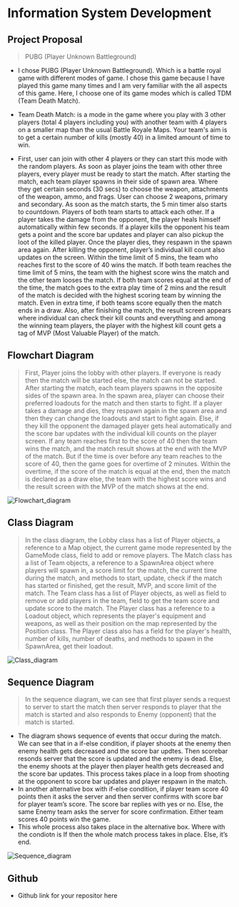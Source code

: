 # Information System Development

## Project Proposal

> PUBG (Player Unknown Battleground)

-  I chose PUBG (Player Unknown Battleground). Which is a battle royal game with different modes of game. I chose this game because I have played this game many times and I am very familiar with the all aspects of this game. Here, I choose one of its game modes which is called TDM (Team Death Match). 

-  Team Death Match: is a mode in the game where you play with 3 other players (total 4 players including you) with another team with 4 players on a smaller map than the usual Battle Royale Maps. Your team's aim is to get a certain number of kills (mostly 40) in a limited amount of time to win.

-  First, user can join with other 4 players or they can start this mode with the random players. As soon as player joins the team with other three players, every player must be ready to start the match. After starting the match, each team player spawns in their side of spawn area. Where they get certain seconds (30 secs) to choose the weapon, attachments of the weapon, ammo, and frags. User can choose 2 weapons, primary and secondary. As soon as the match starts, the 5 min timer also starts to countdown. Players of both team starts to attack each other. If a player takes the damage from the opponent, the player heals himself automatically within few seconds. If a player kills the opponent his team gets a point and the score bar updates and player can also pickup the loot of the killed player. Once the player dies, they respawn in the spawn area again. After killing the opponent, player’s individual kill count also updates on the screen. Within the time limit of 5 mins, the team who reaches first to the score of 40 wins the match. If both team reaches the time limit of 5 mins, the team with the highest score wins the match and the other team looses the match. If both team scores equal at the end of the time, the match goes to the extra play time of 2 mins and the result of the match is decided with the highest scoring team by winning the match. Even in extra time, if both teams score equally then the match ends in a draw. Also, after finishing the match, the result screen appears where individual can check their kill counts and everything and among the winning team players, the player with the highest kill count gets a tag of MVP (Most Valuable Player) of the match. 


## Flowchart Diagram

>  First, Player joins the lobby with other players. If everyone is ready then the match will be started else, the match can not be started. After starting the match, each team players spawns in the opposite sides of the spawn area. In the spawn area, player can choose their preferred loadouts for the match and then starts to fight. If a player takes a damage and dies, they respawn again in the spawn area and then they can change the loadouts and start to fight again. Else, if they kill the opponent the damaged player gets heal automatically and the score bar updates with the individual kill counts on the player screen. If any team reaches first to the score of 40 then the team wins the match, and the match result shows at the end with the MVP of the match. But if the time is over before any team reaches to the score of 40, then the game goes for overtime of 2 minutes. Within the overtime, if the score of the match is equal at the end, then the match is declared as a draw else, the team with the highest score wins and the result screen with the MVP of the match shows at the end. 

![Flowchart_diagram](https://imgur.com/0HzutbS)
  

## Class Diagram

>   In the class diagram, the Lobby class has a list of Player objects, a reference to a Map object, the current game mode represented by the GameMode class, field to add or remove players. The Match class has a list of Team objects, a reference to a SpawnArea object where players will spawn in, a score limit for the match, the current time during the match, and methods to start, update, check if the match has started or finished, get the result, MVP, and score limit of the match.
The Team class has a list of Player objects, as well as field to remove or add players in the team, field to get the team score and update score to the match.
The Player class has a reference to a Loadout object, which represents the player's equipment and weapons, as well as their position on the map represented by the Position class. The Player class also has a field for the player's health, number of kills, number of deaths, and methods to spawn in the SpawnArea, get their loadout.


![Class_diagram](https://imgur.com/q0BjC0u) 

## Sequence Diagram

>  In the sequence diagram, we can see that first player sends a request to
   server to start the match then server responds to player that the match is started
   and also responds to Enemy (opponent) that the match is started.
 - The diagram shows sequence of events that occur during the match. We can see
   that in a if-else condition, if player shoots at the enemy then enemy health gets
   decreased and the score bar updtes. Then scorebar resonds server that the
   score is updated and the enemy is dead. Else, the enemy shoots at the player
   then player health gets decreased and the score bar updates. This process takes
   place in a loop from shooting at the opponent to score bar updates and player
   respawn in the match.
 - In another alternative box with if-else condition, if player team score 40 points
   then it asks the server and then server confirms with score bar for player team’s
   score. The score bar replies with yes or no. Else, the same Enemy team asks the
   server for score confirmation. Either team scores 40 points win the game.
 - This whole process also takes place in the alternative box. Where with the
   condiotn is If then the whole match process takes in place. Else, it’s end.

![Sequence_diagram](https://imgur.com/RElYrr0) 


## Github

- Github link for your repositor here  


